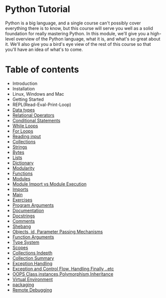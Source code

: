 # Python Tutorial
Python is a big language, and a single course can't possibly cover everything there is to know, but this course will serve you well as a solid foundation for really mastering Python. In this module, we'll give you a high-level overview of the Python language, what it is, and what's so great about it. We'll also give you a bird's eye view of the rest of this course so that you'll have an idea of what's to come.
# Table of contents
- Introduction
 -  Installation
   - Linux, Windows and Mac
- Getting Started
 - REPL(Read-Eval-Print-Loop)
 - [Data types](DataTypes.html)
 - [Relational Operators](RelationalOperators.html)
 - [Conditional Statements](ConditionalStatements.html)
 - [While Loops](WhileLoops.html)
 - [For Loops](ForLoops.html)
 - [Reading input](Input.html)
- [Collections](Collections.html)
 - [Strings](Strings.html)
 - [Bytes](Bytes.html)
 - [Lists](Lists.html)
 - [Dictionary](Dict.html)
- [Modularity](Modularity.html)
 - [Functions](Functions.html)
 - [Modules](Modules.html)
 - [Module Import vs Module Execution](DifferenceBetweenModuleImportandModuleExecution.html)
 - [Imports](Imports.html)
 - [Main](Main.html)
 - [Exercises](ModularityExercises.html)
- [Program Arguments](ProgramArguments.html)
- [Documentation](Documentation.html)
 - [Docstrings](Docstrings.html)
 - [Comments](Comments.html)
- [Shebang](Shebang.html)
- [Objects, id, Parameter Passing Mechanisms](Objects.html)
 - [Function Arguments](FunctionArgs.html)
 - [Type System](TypeSystem.html)
 - [Scopes](Scopes.html)
- [Collections Indepth](Collections-indepth.html)
- [Collection Summary](CollectionsSummary.html)
- [Exception Handling](ExceptionHandlingIntro.html)
 - [Exception and Control Flow, Handling,Finally ..etc](ExceptionControlFlow.html)
- [OOPS Class,instances,Polymorphism,Inheritance](Classes.html)
- [Virtual Environment](VirtualEnvironment.html)
- [packaging](Packaging.html)
- [Remote Debugging](RemoteDebugging.html) 
